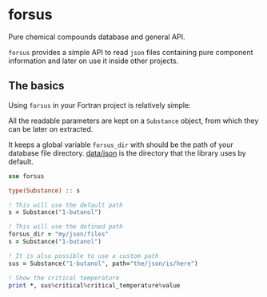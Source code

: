# forsus
Pure chemical compounds database and general API.

`forsus` provides a simple API to read `json` files containing pure component
information and later on use it inside other projects.

## The basics
Using `forsus` in your Fortran project is relatively simple:

All the readable parameters are kept on a `Substance` object, from which
they can be later on extracted.

It keeps a global variable `forsus_dir` with should be the path of your database
file directory. [data/json](data/json) is the directory that the library uses by
default.

```fortran
use forsus

type(Substance) :: s

! This will use the default path
s = Substance("1-butanol")

! This will use the defined path
forsus_dir = "my/json/files"
s = Substance("1-butanol")

! It is also possible to use a custom path
sus = Substance("1-butanol", path="the/json/is/here")

! Show the critical temperature
print *, sus%critical%critical_temperature%value
```
